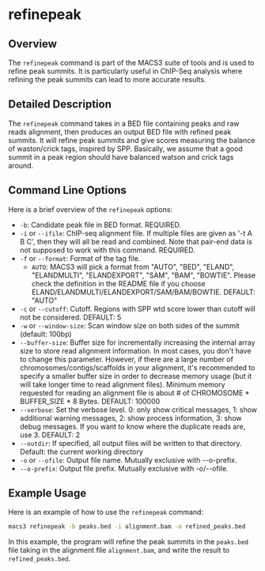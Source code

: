 # refinepeak

## Overview
The `refinepeak` command is part of the MACS3 suite of tools and is
used to refine peak summits. It is particularly useful in ChIP-Seq
analysis where refining the peak summits can lead to more accurate
results. 

## Detailed Description

The `refinepeak` command takes in a BED file containing peaks and raw
reads alignment, then produces an output BED file with refined peak
summits.  It will refine peak summits and give scores measuring the
balance of waston/crick tags, inspired by SPP. Basically, we assume
that a good summit in a peak region should have balanced watson and
crick tags around.

## Command Line Options

Here is a brief overview of the `refinepeak` options:

- `-b`: Candidate peak file in BED format. REQUIRED.
- `-i` or `--ifile`: ChIP-seq alignment file. If multiple files are
  given as '-t A B C', then they will all be read and combined. Note
  that pair-end data is not supposed to work with this
  command. REQUIRED. 
- `-f` or `--format`: Format of the tag file.
  - `AUTO`: MACS3 will pick a format from "AUTO", "BED", "ELAND",
    "ELANDMULTI", "ELANDEXPORT", "SAM", "BAM", "BOWTIE". Please check
    the definition in the README file if you choose
    ELAND/ELANDMULTI/ELANDEXPORT/SAM/BAM/BOWTIE. DEFAULT: "AUTO" 
- `-c` or `--cutoff`: Cutoff. Regions with SPP wtd score lower than
  cutoff will not be considered. DEFAULT: 5 
- `-w` or `--window-size`: Scan window size on both sides of the
  summit (default: 100bp) 
- `--buffer-size`: Buffer size for incrementally increasing the
  internal array size to store read alignment information. In most
  cases, you don't have to change this parameter. However, if there
  are a large number of chromosomes/contigs/scaffolds in your
  alignment, it's recommended to specify a smaller buffer size in
  order to decrease memory usage (but it will take longer time to read
  alignment files). Minimum memory requested for reading an alignment
  file is about # of CHROMOSOME * BUFFER_SIZE * 8 Bytes. DEFAULT:
  100000 
- `--verbose`: Set the verbose level. 0: only show critical messages,
  1: show additional warning messages, 2: show process information, 3:
  show debug messages. If you want to know where the duplicate reads
  are, use 3. DEFAULT: 2 
- `--outdir`: If specified, all output files will be written to that
  directory. Default: the current working directory 
- `-o` or `--ofile`: Output file name. Mutually exclusive with
  --o-prefix. 
- `--o-prefix`: Output file prefix. Mutually exclusive with
  -o/--ofile. 

## Example Usage

Here is an example of how to use the `refinepeak` command:

```bash
macs3 refinepeak -b peaks.bed -i alignment.bam -o refined_peaks.bed
```

In this example, the program will refine the peak summits in the
`peaks.bed` file taking in the alignment file `alignment.bam`, and
write the result to `refined_peaks.bed`. 

